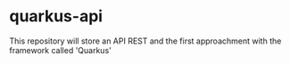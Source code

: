 # quarkus-api
This repository will store an API REST and the first approachment with the framework called 'Quarkus'
